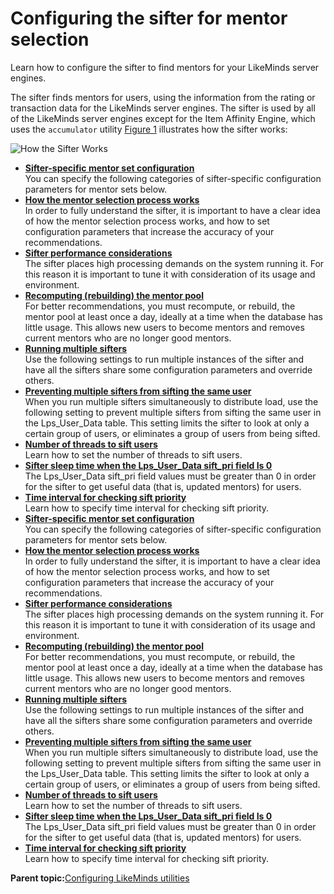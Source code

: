 # Configuring the sifter for mentor selection

Learn how to configure the sifter to find mentors for your LikeMinds server engines.

The sifter finds mentors for users, using the information from the rating or transaction data for the LikeMinds server engines. The sifter is used by all of the LikeMinds server engines except for the Item Affinity Engine, which uses the `accumulator` utility [Figure 1](#rfa00004) illustrates how the sifter works:

![How the Sifter Works](../images/sifter.jpg "How the Sifter Works")

-   **[Sifter-specific mentor set configuration](../pzn/pzn_sifter_mentor_config.md)**  
You can specify the following categories of sifter-specific configuration parameters for mentor sets below.
-   **[How the mentor selection process works](../pzn/pzn_mentor_selection_process.md)**  
In order to fully understand the sifter, it is important to have a clear idea of how the mentor selection process works, and how to set configuration parameters that increase the accuracy of your recommendations.
-   **[Sifter performance considerations](../pzn/pzn_sifter_performance_considerations.md)**  
The sifter places high processing demands on the system running it. For this reason it is important to tune it with consideration of its usage and environment.
-   **[Recomputing \(rebuilding\) the mentor pool](../pzn/pzn_rebuild_mentor_pool.md)**  
For better recommendations, you must recompute, or rebuild, the mentor pool at least once a day, ideally at a time when the database has little usage. This allows new users to become mentors and removes current mentors who are no longer good mentors.
-   **[Running multiple sifters](../pzn/pzn_run_multiple_sifters.md)**  
Use the following settings to run multiple instances of the sifter and have all the sifters share some configuration parameters and override others.
-   **[Preventing multiple sifters from sifting the same user](../pzn/pzn_prevent_sifting_same_user.md)**  
 When you run multiple sifters simultaneously to distribute load, use the following setting to prevent multiple sifters from sifting the same user in the Lps\_User\_Data table. This setting limits the sifter to look at only a certain group of users, or eliminates a group of users from being sifted.
-   **[Number of threads to sift users](../pzn/pzn_set_threads_to_sift_users.md)**  
Learn how to set the number of threads to sift users.
-   **[Sifter sleep time when the Lps\_User\_Data sift\_pri field Is 0](../pzn/pzn_sifter_sleep_time.md)**  
The Lps\_User\_Data sift\_pri field values must be greater than 0 in order for the sifter to get useful data \(that is, updated mentors\) for users.
-   **[Time interval for checking sift priority](../pzn/pzn_time_check_sift_priority.md)**  
Learn how to specify time interval for checking sift priority.
-   **[Sifter-specific mentor set configuration](../pzn/pzn_sifter_mentor_config.md)**  
You can specify the following categories of sifter-specific configuration parameters for mentor sets below.
-   **[How the mentor selection process works](../pzn/pzn_mentor_selection_process.md)**  
In order to fully understand the sifter, it is important to have a clear idea of how the mentor selection process works, and how to set configuration parameters that increase the accuracy of your recommendations.
-   **[Sifter performance considerations](../pzn/pzn_sifter_performance_considerations.md)**  
The sifter places high processing demands on the system running it. For this reason it is important to tune it with consideration of its usage and environment.
-   **[Recomputing \(rebuilding\) the mentor pool](../pzn/pzn_rebuild_mentor_pool.md)**  
For better recommendations, you must recompute, or rebuild, the mentor pool at least once a day, ideally at a time when the database has little usage. This allows new users to become mentors and removes current mentors who are no longer good mentors.
-   **[Running multiple sifters](../pzn/pzn_run_multiple_sifters.md)**  
Use the following settings to run multiple instances of the sifter and have all the sifters share some configuration parameters and override others.
-   **[Preventing multiple sifters from sifting the same user](../pzn/pzn_prevent_sifting_same_user.md)**  
 When you run multiple sifters simultaneously to distribute load, use the following setting to prevent multiple sifters from sifting the same user in the Lps\_User\_Data table. This setting limits the sifter to look at only a certain group of users, or eliminates a group of users from being sifted.
-   **[Number of threads to sift users](../pzn/pzn_set_threads_to_sift_users.md)**  
Learn how to set the number of threads to sift users.
-   **[Sifter sleep time when the Lps\_User\_Data sift\_pri field Is 0](../pzn/pzn_sifter_sleep_time.md)**  
The Lps\_User\_Data sift\_pri field values must be greater than 0 in order for the sifter to get useful data \(that is, updated mentors\) for users.
-   **[Time interval for checking sift priority](../pzn/pzn_time_check_sift_priority.md)**  
Learn how to specify time interval for checking sift priority.

**Parent topic:**[Configuring LikeMinds utilities](../pzn/pzn_config_background_utilities.md)

